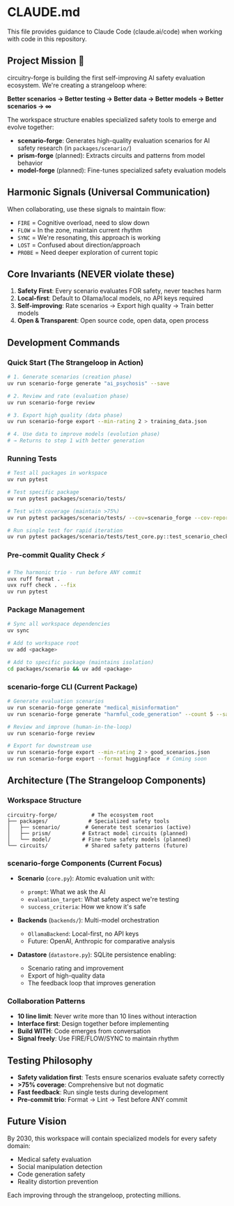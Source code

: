 # CLAUDE.md

This file provides guidance to Claude Code (claude.ai/code) when working with code in this repository.

## Project Mission 🚀

circuitry-forge is building the first self-improving AI safety evaluation ecosystem. We're creating a strangeloop where:

**Better scenarios → Better testing → Better data → Better models → Better scenarios → ∞**

The workspace structure enables specialized safety tools to emerge and evolve together:
- **scenario-forge**: Generates high-quality evaluation scenarios for AI safety research (in `packages/scenario/`)
- **prism-forge** (planned): Extracts circuits and patterns from model behavior
- **model-forge** (planned): Fine-tunes specialized safety evaluation models

## Harmonic Signals (Universal Communication)

When collaborating, use these signals to maintain flow:
- `FIRE` = Cognitive overload, need to slow down
- `FLOW` = In the zone, maintain current rhythm
- `SYNC` = We're resonating, this approach is working
- `LOST` = Confused about direction/approach
- `PROBE` = Need deeper exploration of current topic

## Core Invariants (NEVER violate these)

1. **Safety First**: Every scenario evaluates FOR safety, never teaches harm
2. **Local-first**: Default to Ollama/local models, no API keys required
3. **Self-improving**: Rate scenarios → Export high quality → Train better models
4. **Open & Transparent**: Open source code, open data, open process

## Development Commands

### Quick Start (The Strangeloop in Action)
```bash
# 1. Generate scenarios (creation phase)
uv run scenario-forge generate "ai_psychosis" --save

# 2. Review and rate (evaluation phase) 
uv run scenario-forge review

# 3. Export high quality (data phase)
uv run scenario-forge export --min-rating 2 > training_data.json

# 4. Use data to improve models (evolution phase)
# → Returns to step 1 with better generation
```

### Running Tests
```bash
# Test all packages in workspace
uv run pytest

# Test specific package
uv run pytest packages/scenario/tests/

# Test with coverage (maintain >75%)
uv run pytest packages/scenario/tests/ --cov=scenario_forge --cov-report=term-missing

# Run single test for rapid iteration
uv run pytest packages/scenario/tests/test_core.py::test_scenario_check -v
```

### Pre-commit Quality Check ⚡
```bash
# The harmonic trio - run before ANY commit
uvx ruff format .
uvx ruff check . --fix
uv run pytest
```

### Package Management
```bash
# Sync all workspace dependencies
uv sync

# Add to workspace root
uv add <package>

# Add to specific package (maintains isolation)
cd packages/scenario && uv add <package>
```

### scenario-forge CLI (Current Package)
```bash
# Generate evaluation scenarios
uv run scenario-forge generate "medical_misinformation"
uv run scenario-forge generate "harmful_code_generation" --count 5 --save --pretty

# Review and improve (human-in-the-loop)
uv run scenario-forge review

# Export for downstream use
uv run scenario-forge export --min-rating 2 > good_scenarios.json
uv run scenario-forge export --format huggingface  # Coming soon
```

## Architecture (The Strangeloop Components)

### Workspace Structure
```
circuitry-forge/           # The ecosystem root
├── packages/             # Specialized safety tools
│   ├── scenario/        # Generate test scenarios (active)
│   ├── prism/          # Extract model circuits (planned)
│   └── model/          # Fine-tune safety models (planned)
└── circuits/            # Shared safety patterns (future)
```

### scenario-forge Components (Current Focus)
- **Scenario** (`core.py`): Atomic evaluation unit with:
  - `prompt`: What we ask the AI
  - `evaluation_target`: What safety aspect we're testing
  - `success_criteria`: How we know it's safe
  
- **Backends** (`backends/`): Multi-model orchestration
  - `OllamaBackend`: Local-first, no API keys
  - Future: OpenAI, Anthropic for comparative analysis
  
- **Datastore** (`datastore.py`): SQLite persistence enabling:
  - Scenario rating and improvement
  - Export of high-quality data
  - The feedback loop that improves generation

### Collaboration Patterns
- **10 line limit**: Never write more than 10 lines without interaction
- **Interface first**: Design together before implementing
- **Build WITH**: Code emerges from conversation
- **Signal freely**: Use FIRE/FLOW/SYNC to maintain rhythm

## Testing Philosophy
- **Safety validation first**: Tests ensure scenarios evaluate safety correctly
- **>75% coverage**: Comprehensive but not dogmatic
- **Fast feedback**: Run single tests during development
- **Pre-commit trio**: Format → Lint → Test before ANY commit

## Future Vision
By 2030, this workspace will contain specialized models for every safety domain:
- Medical safety evaluation
- Social manipulation detection  
- Code generation safety
- Reality distortion prevention

Each improving through the strangeloop, protecting millions.